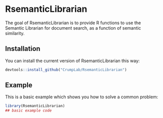 # RsemanticLibrarian

<!-- badges: start -->
<!-- badges: end -->

The goal of RsemanticLibrarian is to provide R functions to use the Semantic Librarian for document search, as a function of semantic similarity.

## Installation

You can install the current version of RsemanticLibrarian this way:

``` r
devtools::install_github("CrumpLab/RsemanticLibrarian")
```

## Example

This is a basic example which shows you how to solve a common problem:

``` r
library(RsemanticLibrarian)
## basic example code
```

